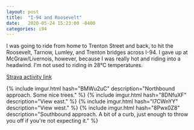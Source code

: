 ```yaml
---
layout: post
title:  "I-94 and Roosevelt"
date:   2020-05-24 15:23:00 -0400
categories: i94
---
```


I was going to ride from home to Trenton Street and back, to hit the Roosevelt, 
Tarnow, Lumley, and Trenton bridges across I-94. I gave up at McGraw/Livernois, 
however, because I was really hot and riding into a headwind. I'm not used 
to riding in 28&deg;C temperatures.

[Strava activity link](https://www.strava.com/activities/3506269392)

{% include imgur.html hash="BMWu2uC" description="Northbound approach. Some nice trees." %}
{% include imgur.html hash="8DNfuXF" description="View east." %}
{% include imgur.html hash="l7CWnYY" description="View west." %}
{% include imgur.html hash="8Pwx0Z8" description="Southbound approach. A bit of a curb, just enough to throw you off if you're not expecting it." %}